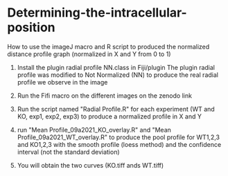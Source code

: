 # Determining-the-intracellular-position

How to use the imageJ macro and R script to produced the normalized distance profile graph (normalized in X and Y from 0 to 1)  

1) Install the plugin radial profile NN.class in Fiji/plugin
The plugin radial profile was modified to Not Normalized (NN) to produce the real radial profile we observe in the image

2) Run the Fifi macro on the different images on the zenodo link  

3) Run the script named "Radial Profile.R" for each experiment (WT and KO, exp1, exp2, exp3) to produce a normalized profile in X  and Y

4) run "Mean Profile_09a2021_KO_overlay.R" and "Mean Profile_09a2021_WT_overlay.R" to produce the pool profile for WT1,2,3 and KO1,2,3 with the smooth profile (loess method) and the confidence interval (not the standard deviation)

5) You will obtain the two curves  (KO.tiff ands WT.tiff)


